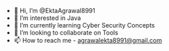 - 👋 Hi, I’m @EktaAgrawal8991
- 👀 I’m interested in Java
- 🌱 I’m currently learning Cyber Security Concepts
- 💞️ I’m looking to collaborate on Tools
- 📫 How to reach me - agrawalekta8991@gmail.com

<!---
EktaAgrawal8991/EktaAgrawal8991 is a ✨ special ✨ repository because its `README.md` (this file) appears on your GitHub profile.
You can click the Preview link to take a look at your changes.
--->
